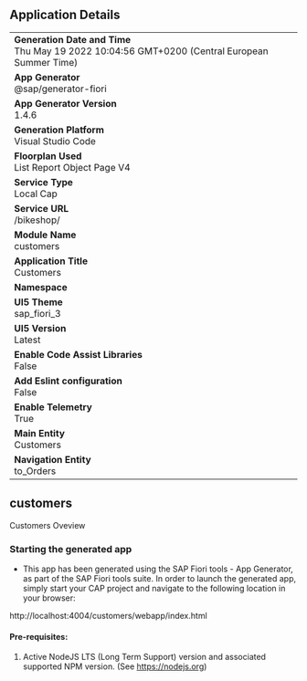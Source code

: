 ## Application Details
|               |
| ------------- |
|**Generation Date and Time**<br>Thu May 19 2022 10:04:56 GMT+0200 (Central European Summer Time)|
|**App Generator**<br>@sap/generator-fiori|
|**App Generator Version**<br>1.4.6|
|**Generation Platform**<br>Visual Studio Code|
|**Floorplan Used**<br>List Report Object Page V4|
|**Service Type**<br>Local Cap|
|**Service URL**<br>/bikeshop/
|**Module Name**<br>customers|
|**Application Title**<br>Customers|
|**Namespace**<br>|
|**UI5 Theme**<br>sap_fiori_3|
|**UI5 Version**<br>Latest|
|**Enable Code Assist Libraries**<br>False|
|**Add Eslint configuration**<br>False|
|**Enable Telemetry**<br>True|
|**Main Entity**<br>Customers|
|**Navigation Entity**<br>to_Orders|

## customers

Customers Oveview

### Starting the generated app

-   This app has been generated using the SAP Fiori tools - App Generator, as part of the SAP Fiori tools suite.  In order to launch the generated app, simply start your CAP project and navigate to the following location in your browser:

http://localhost:4004/customers/webapp/index.html

#### Pre-requisites:

1. Active NodeJS LTS (Long Term Support) version and associated supported NPM version.  (See https://nodejs.org)


